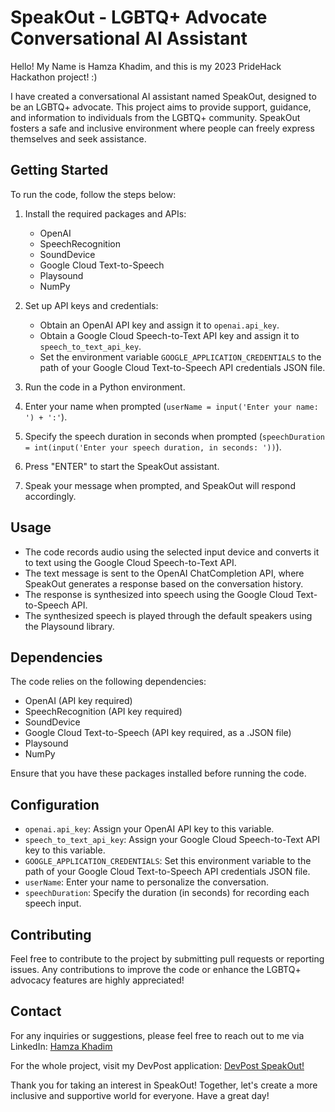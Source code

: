 ﻿# SpeakOut - LGBTQ+ Advocate Conversational AI Assistant

Hello! My Name is Hamza Khadim, and this is my 2023 PrideHack Hackathon project! :)

I have created a conversational AI assistant named SpeakOut, designed to be an LGBTQ+ advocate. This project aims to provide support, guidance, and information to individuals from the LGBTQ+ community. SpeakOut fosters a safe and inclusive environment where people can freely express themselves and seek assistance.

## Getting Started

To run the code, follow the steps below:

1.  Install the required packages and APIs:
    
    -   OpenAI
    -   SpeechRecognition
    -   SoundDevice
    -   Google Cloud Text-to-Speech
    -   Playsound
    -   NumPy
2.  Set up API keys and credentials:
    
    -   Obtain an OpenAI API key and assign it to `openai.api_key`.
    -   Obtain a Google Cloud Speech-to-Text API key and assign it to `speech_to_text_api_key`.
    -   Set the environment variable `GOOGLE_APPLICATION_CREDENTIALS` to the path of your Google Cloud Text-to-Speech API credentials JSON file.
3.  Run the code in a Python environment.
    
4.  Enter your name when prompted (`userName = input('Enter your name: ') + ':'`).
    
5.  Specify the speech duration in seconds when prompted (`speechDuration = int(input('Enter your speech duration, in seconds: '))`).
    
6.  Press "ENTER" to start the SpeakOut assistant.
    
7.  Speak your message when prompted, and SpeakOut will respond accordingly.
    

## Usage

-   The code records audio using the selected input device and converts it to text using the Google Cloud Speech-to-Text API.
-   The text message is sent to the OpenAI ChatCompletion API, where SpeakOut generates a response based on the conversation history.
-   The response is synthesized into speech using the Google Cloud Text-to-Speech API.
-   The synthesized speech is played through the default speakers using the Playsound library.

## Dependencies

The code relies on the following dependencies:

-   OpenAI (API key required)
-   SpeechRecognition (API key required)
-   SoundDevice
-   Google Cloud Text-to-Speech (API key required, as a .JSON file)
-   Playsound
-   NumPy

Ensure that you have these packages installed before running the code.

## Configuration

-   `openai.api_key`: Assign your OpenAI API key to this variable.
-   `speech_to_text_api_key`: Assign your Google Cloud Speech-to-Text API key to this variable.
-   `GOOGLE_APPLICATION_CREDENTIALS`: Set this environment variable to the path of your Google Cloud Text-to-Speech API credentials JSON file.
-   `userName`: Enter your name to personalize the conversation.
-   `speechDuration`: Specify the duration (in seconds) for recording each speech input.

## Contributing

Feel free to contribute to the project by submitting pull requests or reporting issues. Any contributions to improve the code or enhance the LGBTQ+ advocacy features are highly appreciated!

## Contact

For any inquiries or suggestions, please feel free to reach out to me via LinkedIn: [Hamza Khadim](https://www.linkedin.com/in/hamza-khadim-073950246/)

For the whole project, visit my DevPost application: [DevPost SpeakOut!](https://devpost.com/software/speakout-lgbtq-conversational-advocate?ref_content=user-portfolio&ref_feature=in_progress)

Thank you for taking an interest in SpeakOut! Together, let's create a more inclusive and supportive world for everyone. Have a great day!
